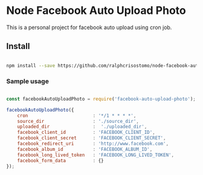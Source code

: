 # Node Facebook Auto Upload Photo
This is a personal project for facebook auto upload using cron job.

## Install
``` bash

npm install --save https://github.com/ralphcrisostomo/node-facebook-auto-upload-photo

```

### Sample usage
``` javascript

const facebookAutoUploadPhoto = require('facebook-auto-upload-photo');

facebookAutoUploadPhoto({
    cron                        : '*/1 * * * *',
    source_dir                  : './source_dir',
    uploaded_dir                :  './uploaded_dir',
    facebook_client_id          : 'FACEBOOK_CLIENT_ID',
    facebook_client_secret      : 'FACEBOOK_CLIENT_SECRET',
    facebook_redirect_uri       : 'http://www.facebook.com',
    facebook_album_id           : 'FACEBOOK_ALBUM_ID',
    facebook_long_lived_token   : 'FACEBOOK_LONG_LIVED_TOKEN',
    facebook_form_data          : {}
});

```
